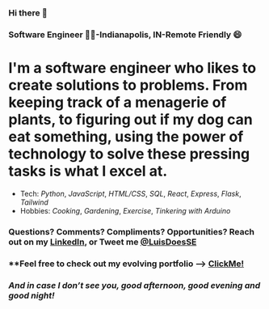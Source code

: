 <!--
**LSanchez17/LSanchez17** is a ✨ _special_ ✨ repository because its `README.md` (this file) appears on your GitHub profile.
Put a header down there, dont forget
-->

### Hi there 🙂  
###  Software Engineer 👨‍💻-Indianapolis, IN-Remote Friendly 😄

#   I'm a software engineer who likes to create solutions to problems.  From keeping track of a menagerie of plants, to figuring out if my dog can eat something, using the power of technology to solve these pressing tasks is what I excel at. 

*   Tech: *Python*, *JavaScript*, *HTML/CSS*, *SQL*, *React*, *Express*, *Flask*, *Tailwind*
*   Hobbies: *Cooking*, *Gardening*, *Exercise*, *Tinkering with Arduino*

###   **Questions? Comments? Compliments? Opportunities? Reach out on my [LinkedIn](https://www.linkedin.com/in/lasj), or Tweet me [@LuisDoesSE](https://twitter.com/LuisDoesSE)**
###   **Feel free to check out my evolving portfolio --> [ClickMe!](https://luis-portfolio.vercel.app/)
###   *And in case I don’t see you, good afternoon, good evening and good night!*
